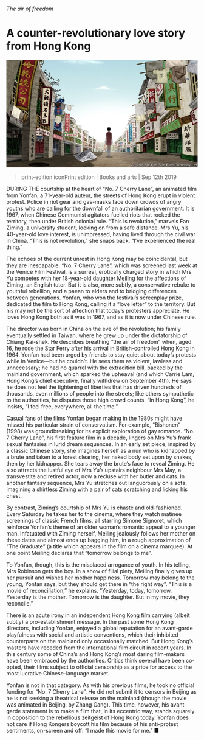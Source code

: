 ###### The air of freedom

# A counter-revolutionary love story from Hong Kong 

![image](images/20190914_BKP003_0.jpg) 

> print-edition iconPrint edition | Books and arts | Sep 12th 2019 

DURING THE courtship at the heart of “No. 7 Cherry Lane”, an animated film from Yonfan, a 71-year-old auteur, the streets of Hong Kong erupt in violent protest. Police in riot gear and gas-masks face down crowds of angry youths who are calling for the downfall of an authoritarian government. It is 1967, when Chinese Communist agitators fuelled riots that rocked the territory, then under British colonial rule. “This is revolution,” marvels Fan Ziming, a university student, looking on from a safe distance. Mrs Yu, his 40-year-old love interest, is unimpressed, having lived through the civil war in China. “This is not revolution,” she snaps back. “I’ve experienced the real thing.”  

The echoes of the current unrest in Hong Kong may be coincidental, but they are inescapable. “No. 7 Cherry Lane”, which was screened last week at the Venice Film Festival, is a surreal, erotically charged story in which Mrs Yu competes with her 18-year-old daughter Meiling for the affections of Ziming, an English tutor. But it is also, more subtly, a conservative rebuke to youthful rebellion, and a paean to elders and to bridging differences between generations. Yonfan, who won the festival’s screenplay prize, dedicated the film to Hong Kong, calling it a “love letter” to the territory. But his may not be the sort of affection that today’s protesters appreciate. He loves Hong Kong both as it was in 1967, and as it is now under Chinese rule.  

The director was born in China on the eve of the revolution; his family eventually settled in Taiwan, where he grew up under the dictatorship of Chiang Kai-shek. He describes breathing “the air of freedom” when, aged 16, he rode the Star Ferry after his arrival in British-controlled Hong Kong in 1964. Yonfan had been urged by friends to stay quiet about today’s protests while in Venice—but he couldn’t. He sees them as violent, lawless and unnecessary; he had no quarrel with the extradition bill, backed by the mainland government, which sparked the upheaval (and which Carrie Lam, Hong Kong’s chief executive, finally withdrew on September 4th). He says he does not feel the tightening of liberties that has driven hundreds of thousands, even millions of people into the streets; like others sympathetic to the authorities, he disputes those high crowd counts. “In Hong Kong”, he insists, “I feel free, everywhere, all the time.”  

Casual fans of the films Yonfan began making in the 1980s might have missed his particular strain of conservatism. For example, “Bishonen” (1998) was groundbreaking for its explicit exploration of gay romance. “No. 7 Cherry Lane”, his first feature film in a decade, lingers on Mrs Yu’s frank sexual fantasies in lurid dream sequences. In an early set piece, inspired by a classic Chinese story, she imagines herself as a nun who is kidnapped by a brute and taken to a forest clearing, her naked body set upon by snakes, then by her kidnapper. She tears away the brute’s face to reveal Ziming. He also attracts the lustful eye of Mrs Yu’s upstairs neighbour Mrs May, a transvestite and retired actor, now a recluse with her butler and cats. In another fantasy sequence, Mrs Yu stretches out languorously on a sofa, imagining a shirtless Ziming with a pair of cats scratching and licking his chest.  

By contrast, Ziming’s courtship of Mrs Yu is chaste and old-fashioned. Every Saturday he takes her to the cinema, where they watch matinée screenings of classic French films, all starring Simone Signoret, which reinforce Yonfan’s theme of an older woman’s romantic appeal to a younger man. Infatuated with Ziming herself, Meiling jealously follows her mother on these dates and almost ends up bagging him, in a rough approximation of “The Graduate” (a title which appears in the film on a cinema marquee). At one point Meiling declares that “tomorrow belongs to me”. 

To Yonfan, though, this is the misplaced arrogance of youth. In his telling, Mrs Robinson gets the boy. In a show of filial piety, Meiling finally gives up her pursuit and wishes her mother happiness. Tomorrow may belong to the young, Yonfan says, but they should get there in “the right way”. “This is a movie of reconciliation,” he explains. “Yesterday, today, tomorrow. Yesterday is the mother. Tomorrow is the daughter. But in my movie, they reconcile.” 

There is an acute irony in an independent Hong Kong film carrying (albeit subtly) a pro-establishment message. In the past some Hong Kong directors, including Yonfan, enjoyed a global reputation for an avant-garde playfulness with social and artistic conventions, which their inhibited counterparts on the mainland only occasionally matched. But Hong Kong’s masters have receded from the international film circuit in recent years. In this century some of China’s and Hong Kong’s most daring film-makers have been embraced by the authorities. Critics think several have been co-opted, their films subject to official censorship as a price for access to the most lucrative Chinese-language market.  

Yonfan is not in that category. As with his previous films, he took no official funding for “No. 7 Cherry Lane”. He did not submit it to censors in Beijing as he is not seeking a theatrical release on the mainland (though the movie was animated in Beijing, by Zhang Gang). This time, however, his avant-garde statement is to make a film that, in its eccentric way, stands squarely in opposition to the rebellious zeitgeist of Hong Kong today. Yonfan does not care if Hong Kongers boycott his film because of his anti-protest sentiments, on-screen and off: “I made this movie for me.” ■ 

